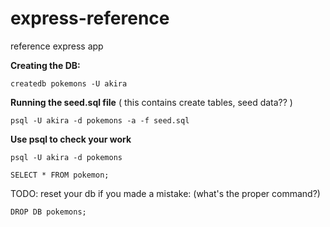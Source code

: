 # express-reference
reference express app

**Creating the DB:**
```
createdb pokemons -U akira
```

**Running the seed.sql file**
( this contains create tables, seed data?? )
```
psql -U akira -d pokemons -a -f seed.sql
```

**Use psql to check your work**
```
psql -U akira -d pokemons
```

```
SELECT * FROM pokemon;
```

TODO: reset your db if you made a mistake:
(what's the proper command?)
```
DROP DB pokemons;
```
